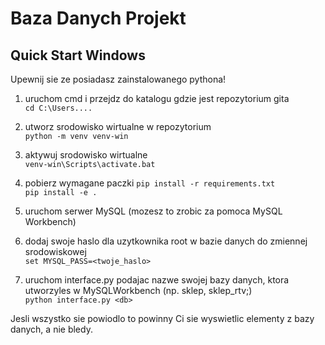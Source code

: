 # Baza Danych Projekt

## Quick Start Windows
Upewnij sie ze posiadasz zainstalowanego pythona!

1. uruchom cmd i przejdz do katalogu gdzie jest repozytorium gita  
`cd C:\Users....`

2. utworz srodowisko wirtualne w repozytorium  
`python -m venv venv-win`

3. aktywuj srodowisko wirtualne  
`venv-win\Scripts\activate.bat`

4. pobierz wymagane paczki
`pip install -r requirements.txt`  
`pip install -e .`

5. uruchom serwer MySQL (mozesz to zrobic za pomoca MySQL Workbench)

6. dodaj swoje haslo dla uzytkownika root w bazie danych do zmiennej srodowiskowej  
`set MYSQL_PASS=<twoje_haslo>`

7. uruchom interface.py podajac nazwe swojej bazy danych, ktora utworzyles w MySQLWorkbench (np. sklep, sklep_rtv;)  
`python interface.py <db>`

Jesli wszystko sie powiodlo to powinny Ci sie wyswietlic elementy z bazy danych, a nie bledy.

